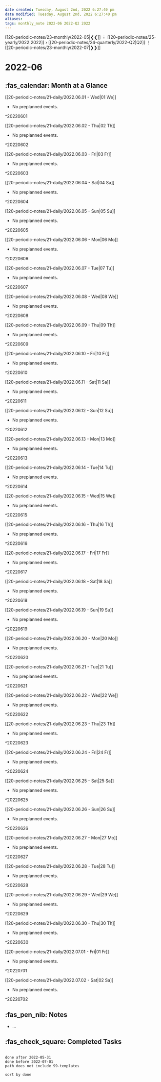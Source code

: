 ```yaml
---
date created: Tuesday, August 2nd, 2022 6:27:40 pm
date modified: Tuesday, August 2nd, 2022 6:27:40 pm
aliases: 
tags: monthly_note 2022-06 2022-Q2 2022 
---
```


[[20-periodic-notes/23-monthly/2022-05|❮❮]] ⋮ [[20-periodic-notes/25-yearly/2022|2022]] › [[20-periodic-notes/24-quarterly/2022-Q2|Q2]] ⋮ [[20-periodic-notes/23-monthly/2022-07|❯❯]]

# 2022-06

## :fas_calendar: Month at a Glance
[[20-periodic-notes/21-daily/2022.06.01 - Wed|01 We]]
- No preplanned events.

^20220601

[[20-periodic-notes/21-daily/2022.06.02 - Thu|02 Th]]
- No preplanned events.

^20220602

[[20-periodic-notes/21-daily/2022.06.03 - Fri|03 Fr]]
- No preplanned events.

^20220603

[[20-periodic-notes/21-daily/2022.06.04 - Sat|04 Sa]]
- No preplanned events.

^20220604

[[20-periodic-notes/21-daily/2022.06.05 - Sun|05 Su]]
- No preplanned events.

^20220605

[[20-periodic-notes/21-daily/2022.06.06 - Mon|06 Mo]]
- No preplanned events.

^20220606

[[20-periodic-notes/21-daily/2022.06.07 - Tue|07 Tu]]
- No preplanned events.

^20220607

[[20-periodic-notes/21-daily/2022.06.08 - Wed|08 We]]
- No preplanned events.

^20220608

[[20-periodic-notes/21-daily/2022.06.09 - Thu|09 Th]]
- No preplanned events.

^20220609

[[20-periodic-notes/21-daily/2022.06.10 - Fri|10 Fr]]
- No preplanned events.

^20220610

[[20-periodic-notes/21-daily/2022.06.11 - Sat|11 Sa]]
- No preplanned events.

^20220611

[[20-periodic-notes/21-daily/2022.06.12 - Sun|12 Su]]
- No preplanned events.

^20220612

[[20-periodic-notes/21-daily/2022.06.13 - Mon|13 Mo]]
- No preplanned events.

^20220613

[[20-periodic-notes/21-daily/2022.06.14 - Tue|14 Tu]]
- No preplanned events.

^20220614

[[20-periodic-notes/21-daily/2022.06.15 - Wed|15 We]]
- No preplanned events.

^20220615

[[20-periodic-notes/21-daily/2022.06.16 - Thu|16 Th]]
- No preplanned events.

^20220616

[[20-periodic-notes/21-daily/2022.06.17 - Fri|17 Fr]]
- No preplanned events.

^20220617

[[20-periodic-notes/21-daily/2022.06.18 - Sat|18 Sa]]
- No preplanned events.

^20220618

[[20-periodic-notes/21-daily/2022.06.19 - Sun|19 Su]]
- No preplanned events.

^20220619

[[20-periodic-notes/21-daily/2022.06.20 - Mon|20 Mo]]
- No preplanned events.

^20220620

[[20-periodic-notes/21-daily/2022.06.21 - Tue|21 Tu]]
- No preplanned events.

^20220621

[[20-periodic-notes/21-daily/2022.06.22 - Wed|22 We]]
- No preplanned events.

^20220622

[[20-periodic-notes/21-daily/2022.06.23 - Thu|23 Th]]
- No preplanned events.

^20220623

[[20-periodic-notes/21-daily/2022.06.24 - Fri|24 Fr]]
- No preplanned events.

^20220624

[[20-periodic-notes/21-daily/2022.06.25 - Sat|25 Sa]]
- No preplanned events.

^20220625

[[20-periodic-notes/21-daily/2022.06.26 - Sun|26 Su]]
- No preplanned events.

^20220626

[[20-periodic-notes/21-daily/2022.06.27 - Mon|27 Mo]]
- No preplanned events.

^20220627

[[20-periodic-notes/21-daily/2022.06.28 - Tue|28 Tu]]
- No preplanned events.

^20220628

[[20-periodic-notes/21-daily/2022.06.29 - Wed|29 We]]
- No preplanned events.

^20220629

[[20-periodic-notes/21-daily/2022.06.30 - Thu|30 Th]]
- No preplanned events.

^20220630

[[20-periodic-notes/21-daily/2022.07.01 - Fri|01 Fr]]
- No preplanned events.

^20220701

[[20-periodic-notes/21-daily/2022.07.02 - Sat|02 Sa]]
- No preplanned events.

^20220702

## :fas_pen_nib: Notes
- …


## :fas_check_square: Completed Tasks
```tasks

done after 2022-05-31
done before 2022-07-01
path does not include 99-templates

sort by done
```